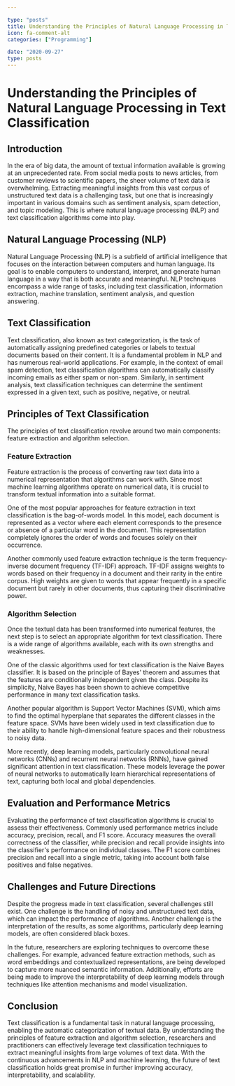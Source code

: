 ```yaml
---

type: "posts"
title: Understanding the Principles of Natural Language Processing in Text Classification
icon: fa-comment-alt
categories: ["Programming"]

date: "2020-09-27"
type: posts
---
```





# Understanding the Principles of Natural Language Processing in Text Classification

## Introduction

In the era of big data, the amount of textual information available is growing at an unprecedented rate. From social media posts to news articles, from customer reviews to scientific papers, the sheer volume of text data is overwhelming. Extracting meaningful insights from this vast corpus of unstructured text data is a challenging task, but one that is increasingly important in various domains such as sentiment analysis, spam detection, and topic modeling. This is where natural language processing (NLP) and text classification algorithms come into play.

## Natural Language Processing (NLP)

Natural Language Processing (NLP) is a subfield of artificial intelligence that focuses on the interaction between computers and human language. Its goal is to enable computers to understand, interpret, and generate human language in a way that is both accurate and meaningful. NLP techniques encompass a wide range of tasks, including text classification, information extraction, machine translation, sentiment analysis, and question answering.

## Text Classification

Text classification, also known as text categorization, is the task of automatically assigning predefined categories or labels to textual documents based on their content. It is a fundamental problem in NLP and has numerous real-world applications. For example, in the context of email spam detection, text classification algorithms can automatically classify incoming emails as either spam or non-spam. Similarly, in sentiment analysis, text classification techniques can determine the sentiment expressed in a given text, such as positive, negative, or neutral.

## Principles of Text Classification

The principles of text classification revolve around two main components: feature extraction and algorithm selection.

### Feature Extraction

Feature extraction is the process of converting raw text data into a numerical representation that algorithms can work with. Since most machine learning algorithms operate on numerical data, it is crucial to transform textual information into a suitable format.

One of the most popular approaches for feature extraction in text classification is the bag-of-words model. In this model, each document is represented as a vector where each element corresponds to the presence or absence of a particular word in the document. This representation completely ignores the order of words and focuses solely on their occurrence.

Another commonly used feature extraction technique is the term frequency-inverse document frequency (TF-IDF) approach. TF-IDF assigns weights to words based on their frequency in a document and their rarity in the entire corpus. High weights are given to words that appear frequently in a specific document but rarely in other documents, thus capturing their discriminative power.

### Algorithm Selection

Once the textual data has been transformed into numerical features, the next step is to select an appropriate algorithm for text classification. There is a wide range of algorithms available, each with its own strengths and weaknesses.

One of the classic algorithms used for text classification is the Naive Bayes classifier. It is based on the principle of Bayes' theorem and assumes that the features are conditionally independent given the class. Despite its simplicity, Naive Bayes has been shown to achieve competitive performance in many text classification tasks.

Another popular algorithm is Support Vector Machines (SVM), which aims to find the optimal hyperplane that separates the different classes in the feature space. SVMs have been widely used in text classification due to their ability to handle high-dimensional feature spaces and their robustness to noisy data.

More recently, deep learning models, particularly convolutional neural networks (CNNs) and recurrent neural networks (RNNs), have gained significant attention in text classification. These models leverage the power of neural networks to automatically learn hierarchical representations of text, capturing both local and global dependencies.

## Evaluation and Performance Metrics

Evaluating the performance of text classification algorithms is crucial to assess their effectiveness. Commonly used performance metrics include accuracy, precision, recall, and F1 score. Accuracy measures the overall correctness of the classifier, while precision and recall provide insights into the classifier's performance on individual classes. The F1 score combines precision and recall into a single metric, taking into account both false positives and false negatives.

## Challenges and Future Directions

Despite the progress made in text classification, several challenges still exist. One challenge is the handling of noisy and unstructured text data, which can impact the performance of algorithms. Another challenge is the interpretation of the results, as some algorithms, particularly deep learning models, are often considered black boxes.

In the future, researchers are exploring techniques to overcome these challenges. For example, advanced feature extraction methods, such as word embeddings and contextualized representations, are being developed to capture more nuanced semantic information. Additionally, efforts are being made to improve the interpretability of deep learning models through techniques like attention mechanisms and model visualization.

## Conclusion

Text classification is a fundamental task in natural language processing, enabling the automatic categorization of textual data. By understanding the principles of feature extraction and algorithm selection, researchers and practitioners can effectively leverage text classification techniques to extract meaningful insights from large volumes of text data. With the continuous advancements in NLP and machine learning, the future of text classification holds great promise in further improving accuracy, interpretability, and scalability.